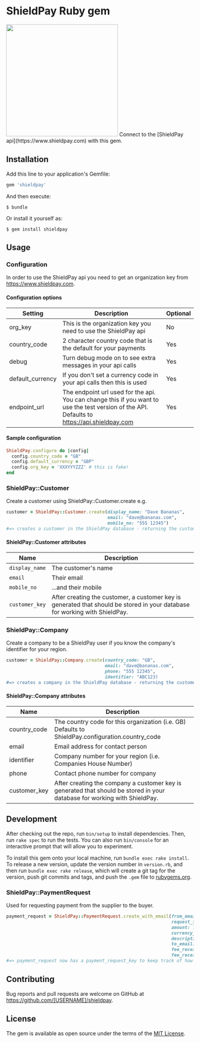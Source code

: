 # ShieldPay Ruby gem
<img src="https://apiuat.shieldpay.com/images/img-shieldpay-logo-color.svg" width="300">
Connect to the [ShieldPay api](https://www.shieldpay.com) with this gem.

## Installation

Add this line to your application's Gemfile:

```ruby
gem 'shieldpay'
```

And then execute:

    $ bundle

Or install it yourself as:

    $ gem install shieldpay

## Usage

### Configuration
In order to use the ShieldPay api you need to get an organization key from https://www.shieldpay.com. 

#### Configuration options
Setting|Description|Optional
-------|-----------|--------
org_key|This is the organization key you need to use the ShieldPay api|No
country_code|2 character country code that is the default for your payments|Yes
debug|Turn debug mode on to see extra messages in your api calls|Yes
default_currency|If you don't set a currency code in your api calls then this is used|Yes
endpoint_url|The endpoint url used for the api. You can change this if you want to use the test version of the API. Defaults to https://api.shieldpay.com|Yes

#### Sample configuration
```Ruby
ShieldPay.configure do |config|
  config.country_code = "GB"
  config.default_currency = "GBP"
  config.org_key = 'XXXYYYZZZ' # this is fake!
end
```
### ShieldPay::Customer
Create a customer using ShieldPay::Customer.create e.g.

```ruby
customer = ShieldPay::Customer.create(display_name: "Dave Bananas", 
                                      email: "dave@bananas.com", 
                                      mobile_no: "555 12345")
#=> creates a customer in the ShieldPay database - returning the customer_key
```

#### ShieldPay::Customer attributes
Name|Description
----|-----------
`display_name`|The customer's name
`email`|Their email
`mobile_no`|...and their mobile
`customer_key`|After creating the customer, a customer key is generated that should be stored in your database for working with ShieldPay.

### ShieldPay::Company
Create a company to be a ShieldPay user if you know the company's identifier for your region.
```ruby
customer = ShieldPay::Company.create(country_code: "GB", 
                                     email: "dave@bananas.com", 
                                     phone: "555 12345", 
                                     identifier: "ABC123)
#=> creates a company in the ShieldPay database - returning the customer_key
```
#### ShieldPay::Company attributes
Name|Description
----|-----------
country_code|The country code for this organization (i.e. GB) Defaults to ShieldPay.configuration.country_code
email|Email address for contact person
identifier|Company number for your region (i.e. Companies House Number)
phone|Contact phone number for company
customer_key|After creating the company a customer key is generated that should be stored in your database for working with ShieldPay.
## Development

After checking out the repo, run `bin/setup` to install dependencies. Then, run `rake spec` to run the tests. You can also run `bin/console` for an interactive prompt that will allow you to experiment.

To install this gem onto your local machine, run `bundle exec rake install`. To release a new version, update the version number in `version.rb`, and then run `bundle exec rake release`, which will create a git tag for the version, push git commits and tags, and push the `.gem` file to [rubygems.org](https://rubygems.org).

### ShieldPay::PaymentRequest
Used for requesting payment from the supplier to the buyer.
```ruby
payment_request = ShieldPay::PaymentRequest.create_with_email(from_email: "supplier@bananas.com",
                                                              request_from: "Banana Farms Inc.",
                                                              amount: 100.45,
                                                              currency_code: "GBP",
                                                              description: "20 boxes of bananas",
                                                              to_email: "dave@bananafans.com",
                                                              fee_receiver_amount: 15.50,
                                                              fee_receiver_email: "bill@thebananashop.com")
#=> payment_request now has a payment_request_key to keep track of how the payment request is going.
```

## Contributing

Bug reports and pull requests are welcome on GitHub at https://github.com/[USERNAME]/shieldpay.


## License

The gem is available as open source under the terms of the [MIT License](http://opensource.org/licenses/MIT).

